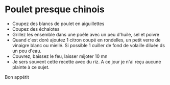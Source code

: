 # Poulet presque chinois

  - Coupez des blancs de poulet en aiguillettes
  - Coupez des échalotes
  - Grillez les ensemble dans une poêle avec un peu d'huile, sel et poivre
  - Quand c'est doré ajoutez 1 citron coupé en rondelles, un petit verre de vinaigre blanc ou miellé. Si possible 1 cuiller de fond de volaille diluée ds un peu d'eau.
  - Couvrez, baissez le feu, laisser mijoter 10 mn
  - Je sers souvent cette recette avec du riz. A ce jour je n'ai reçu aucune plainte à ce sujet.

Bon appétit
